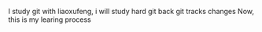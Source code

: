 I study git with liaoxufeng, i will study hard
git back
git tracks changes
Now, this is my learing process   
